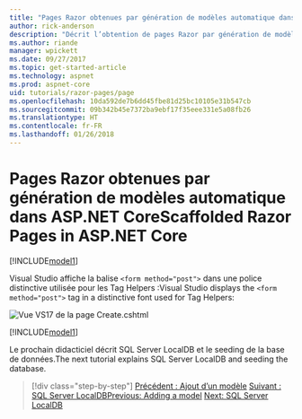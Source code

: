 ```yaml
---
title: "Pages Razor obtenues par génération de modèles automatique dans ASP.NET Core"
author: rick-anderson
description: "Décrit l’obtention de pages Razor par génération de modèles automatique."
ms.author: riande
manager: wpickett
ms.date: 09/27/2017
ms.topic: get-started-article
ms.technology: aspnet
ms.prod: aspnet-core
uid: tutorials/razor-pages/page
ms.openlocfilehash: 10da592de7b6dd45fbe81d25bc10105e31b547cb
ms.sourcegitcommit: 09b342b45e7372ba9ebf17f35eee331e5a08fb26
ms.translationtype: HT
ms.contentlocale: fr-FR
ms.lasthandoff: 01/26/2018
---
```

# <a name="scaffolded-razor-pages-in-aspnet-core"></a><span data-ttu-id="51f04-103">Pages Razor obtenues par génération de modèles automatique dans ASP.NET Core</span><span class="sxs-lookup"><span data-stu-id="51f04-103">Scaffolded Razor Pages in ASP.NET Core</span></span>

[!INCLUDE[model1](../../includes/RP/page1.md)]

<span data-ttu-id="51f04-104">Visual Studio affiche la balise `<form method="post">` dans une police distinctive utilisée pour les Tag Helpers :</span><span class="sxs-lookup"><span data-stu-id="51f04-104">Visual Studio displays the `<form method="post">` tag in a distinctive font used for Tag Helpers:</span></span> 

![Vue VS17 de la page Create.cshtml](page/_static/th.png)

[!INCLUDE[model1](../../includes/RP/page2.md)]

<span data-ttu-id="51f04-106">Le prochain didacticiel décrit SQL Server LocalDB et le seeding de la base de données.</span><span class="sxs-lookup"><span data-stu-id="51f04-106">The next tutorial explains SQL Server LocalDB and seeding the database.</span></span>

>[!div class="step-by-step"]
<span data-ttu-id="51f04-107">[Précédent : Ajout d’un modèle](xref:tutorials/razor-pages/model)
[Suivant : SQL Server LocalDB](xref:tutorials/razor-pages/sql)</span><span class="sxs-lookup"><span data-stu-id="51f04-107">[Previous: Adding a model](xref:tutorials/razor-pages/model)
[Next: SQL Server LocalDB](xref:tutorials/razor-pages/sql)</span></span>
